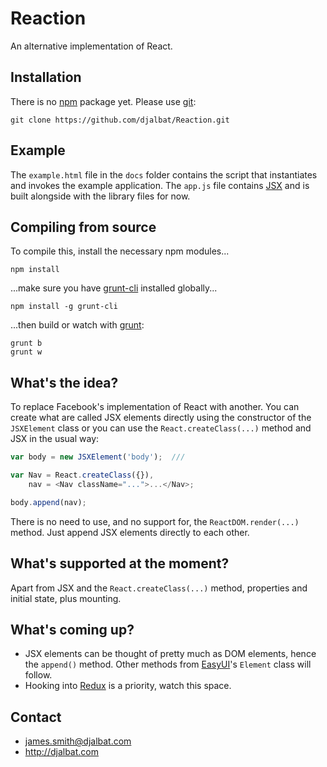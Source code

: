 # Reaction

An alternative implementation of React.

## Installation

There is no [npm](https://www.npmjs.com/) package yet. Please use [git](https://git-scm.com/):

    git clone https://github.com/djalbat/Reaction.git

## Example

The `example.html` file in the `docs` folder contains the script that instantiates and invokes the example application. The `app.js` file contains [JSX](https://facebook.github.io/jsx/) and is built alongside with the library files for now.

## Compiling from source

To compile this, install the necessary npm modules...

    npm install

...make sure you have [grunt-cli](http://gruntjs.com/getting-started) installed globally...

    npm install -g grunt-cli

...then build or watch with [grunt](http://gruntjs.com/):

    grunt b
    grunt w

## What's the idea?

To replace Facebook's implementation of React with another. You can create what are called JSX elements directly using the constructor of the `JSXElement` class or you can use the `React.createClass(...)` method and JSX in the usual way:

```js
var body = new JSXElement('body');  ///

var Nav = React.createClass({}),
    nav = <Nav className="...">...</Nav>;

body.append(nav);
```

There is no need to use, and no support for, the `ReactDOM.render(...)` method. Just append JSX elements directly to each other.

## What's supported at the moment?

Apart from JSX and the `React.createClass(...)` method, properties and initial state, plus mounting.

## What's coming up?

- JSX elements can be thought of pretty much as DOM elements, hence the `append()` method. Other methods from [EasyUI](https://github.com/djalbat/EasyUI)'s `Element` class will follow.
- Hooking into [Redux](https://github.com/reactjs/react-redux) is a priority, watch this space.

## Contact

- james.smith@djalbat.com
- http://djalbat.com
